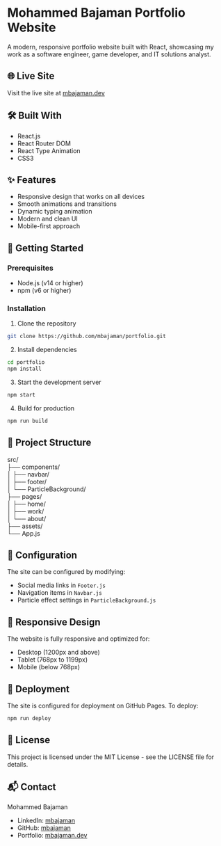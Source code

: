 # Mohammed Bajaman Portfolio Website

A modern, responsive portfolio website built with React, showcasing my work as a software engineer, game developer, and IT solutions analyst.

## 🌐 Live Site

Visit the live site at [mbajaman.dev](https://mbajaman.dev)

## 🛠️ Built With

- React.js
- React Router DOM
- React Type Animation
- CSS3

## ✨ Features

- Responsive design that works on all devices
- Smooth animations and transitions
- Dynamic typing animation
- Modern and clean UI
- Mobile-first approach

## 🚀 Getting Started

### Prerequisites

- Node.js (v14 or higher)
- npm (v6 or higher)

### Installation

1. Clone the repository
```bash
git clone https://github.com/mbajaman/portfolio.git
```


2. Install dependencies
```bash
cd portfolio
npm install
```

3. Start the development server
```bash
npm start
```

4. Build for production
```bash
npm run build
```


## 📁 Project Structure
src/<br /> 
├── components/<br /> 
│ ├── navbar/<br /> 
│ ├── footer/<br /> 
│ └── ParticleBackground/<br /> 
├── pages/<br /> 
│ ├── home/<br /> 
│ ├── work/<br />
│ └── about/<br /> 
├── assets/<br /> 
└── App.js


## 🔧 Configuration

The site can be configured by modifying:
- Social media links in `Footer.js`
- Navigation items in `Navbar.js`
- Particle effect settings in `ParticleBackground.js`

## 📱 Responsive Design

The website is fully responsive and optimized for:
- Desktop (1200px and above)
- Tablet (768px to 1199px)
- Mobile (below 768px)

## 🚀 Deployment
The site is configured for deployment on GitHub Pages. To deploy:
```bash
npm run deploy
```

## 📄 License

This project is licensed under the MIT License - see the LICENSE file for details.

## 📬 Contact

Mohammed Bajaman
- LinkedIn: [mbajaman](https://www.linkedin.com/in/mbajaman/)
- GitHub: [mbajaman](https://github.com/mbajaman)
- Portfolio: [mbajaman.dev](https://mbajaman.dev)